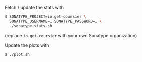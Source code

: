 Fetch / update the stats with
```bash
$ SONATYPE_PROJECT=io.get-coursier \
  SONATYPE_USERNAME=… SONATYPE_PASSWORD=… \
  ./sonatype-stats.sh
```
(replace `io.get-coursier` with your own Sonatype organization)

Update the plots with
```bash
$ ./plot.sh
```
